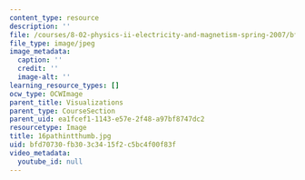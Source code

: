 ```yaml
---
content_type: resource
description: ''
file: /courses/8-02-physics-ii-electricity-and-magnetism-spring-2007/bfd70730fb303c3415f2c5bc4f00f83f_16pathintthumb.jpg
file_type: image/jpeg
image_metadata:
  caption: ''
  credit: ''
  image-alt: ''
learning_resource_types: []
ocw_type: OCWImage
parent_title: Visualizations
parent_type: CourseSection
parent_uid: ea1fcef1-1143-e57e-2f48-a97bf8747dc2
resourcetype: Image
title: 16pathintthumb.jpg
uid: bfd70730-fb30-3c34-15f2-c5bc4f00f83f
video_metadata:
  youtube_id: null
---
```


